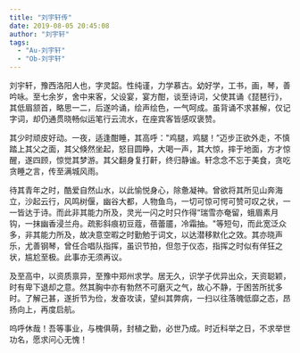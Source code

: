 ```yaml
---
title: "刘宇轩传"
date: 2019-08-05 20:45:08
author: "刘宇轩"
tags: 
  - "Au-刘宇轩"
  - "Ob-刘宇轩"
---
```


<p>刘宇轩，豫西洛阳人也，字灵韶。性纯谨，力学慕古。幼好学，工书，画，琴，善吟咏。至七余岁，舍中来客，父设宴，宴方酣，谈至诗词，父使其诵《琵琶行》，其低眉颔首，略思一二，后遂吟诵，绘声绘色，一气呵成。虽背诵不求甚解，仅记字词，却仍通贯晓畅似运笔行云流水，在座宾客皆感叹褒赞。</p>
<p>其少时顽皮好动。一夜，适逢酣睡，其高呼："鸡腿，鸡腿！&rdquo;迈步正欲外走，不慎踏上其父之面，其父倏然坐起，怒目圆睁，大喝一声，其大惊，摔于地面，方才惊醒，遂四顾，惊觉其梦游。其父翻身复打鼾，终归静谧。轩念念不忘于美食，贪吃贪睡之言，传至满城风雨。</p>
<p>待其青年之时，酷爱自然山水，以此愉悦身心，除惫凝神。曾欲将其所见山奔海立，沙起云行，风鸣树偃，幽谷大都，人物鱼鸟，一切可惊可愕可赞可叹之状，一一皆达于诗。而此非其能力所及，灵光一闪之时只作得&ldquo;瑞雪亦奄留，蛾眉素月钩，一抹幽香浸兰舟。疏影斜痕初豆蔻，蓓蕾靥，冷霜抽。"等短句，而此宽泛众多，非其能力所及，故决意空暇之时勤勉于词文，以达潜移默化之效。其亦晓声乐，尤善钢琴，曾任合唱队指挥，虽识节拍，但忽于仪态，指挥之时似有佯狂之状，尴尬至极。此事亦无须再议。</p>
<p>及至高中，以资质禀异，至豫中郑州求学。居无久，识学子优异出众，天资聪颖，时有卑下退却之意。然其胸中亦有勃然不可磨灭之气，故心不静，于困苦所扰多时。了解己甚，遂折节为俭，发奋攻读，望纠其弊病，一扫以往落魄低靡之态，昂扬向上，再度启航。</p>
<p>呜呼休哉！吾等事业，与槐俱萌，封植之勤，必世乃成。时近科举之日，不求举世功名，愿求问心无愧！</p>